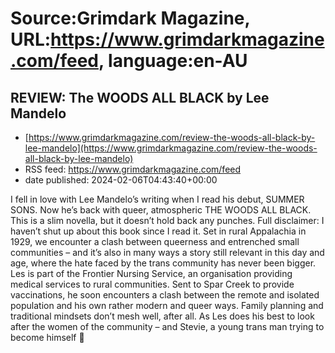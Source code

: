 # Source:Grimdark Magazine, URL:https://www.grimdarkmagazine.com/feed, language:en-AU

## REVIEW: The WOODS ALL BLACK by Lee Mandelo
 - [https://www.grimdarkmagazine.com/review-the-woods-all-black-by-lee-mandelo](https://www.grimdarkmagazine.com/review-the-woods-all-black-by-lee-mandelo)
 - RSS feed: https://www.grimdarkmagazine.com/feed
 - date published: 2024-02-06T04:43:40+00:00

<p>I fell in love with Lee Mandelo’s writing when I read his debut, SUMMER SONS. Now he’s back with queer, atmospheric THE WOODS ALL BLACK. This is a slim novella, but it doesn’t hold back any punches. Full disclaimer: I haven’t shut up about this book since I read it. Set in rural Appalachia in 1929, we encounter a clash between queerness and entrenched small communities &#8211; and it&#8217;s also in many ways a story still relevant in this day and age, where the hate faced by the trans community has never been bigger. Les is part of the Frontier Nursing Service, an organisation providing medical services to rural communities. Sent to Spar Creek to provide vaccinations, he soon encounters a clash between the remote and isolated population and his own rather modern and queer ways. Family planning and traditional mindsets don’t mesh well, after all. As Les does his best to look after the women of the community &#8211; and Stevie, a young trans man trying to become himself &#8

